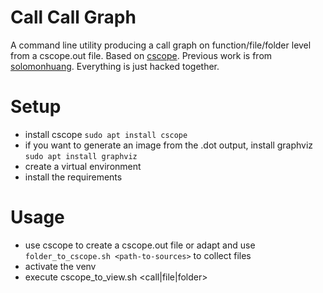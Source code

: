 # Call Call Graph

A command line utility producing a call graph on function/file/folder level from a cscope.out file.
Based on [cscope][1].
Previous work is from [solomonhuang][2].
Everything is just hacked together.

# Setup
- install cscope `sudo apt install cscope`
- if you want to generate an image from the .dot output, install graphviz `sudo apt install graphviz`
- create a virtual environment
- install the requirements

# Usage
- use cscope to create a cscope.out file or adapt and use `folder_to_cscope.sh <path-to-sources>` to collect files
- activate the venv
- execute cscope_to_view.sh <path-to-cscope-file> <call|file|folder>

[1]: http://cscope.sourceforge.net/
[2]: https://github.com/solomonhuang/callcallgraph
